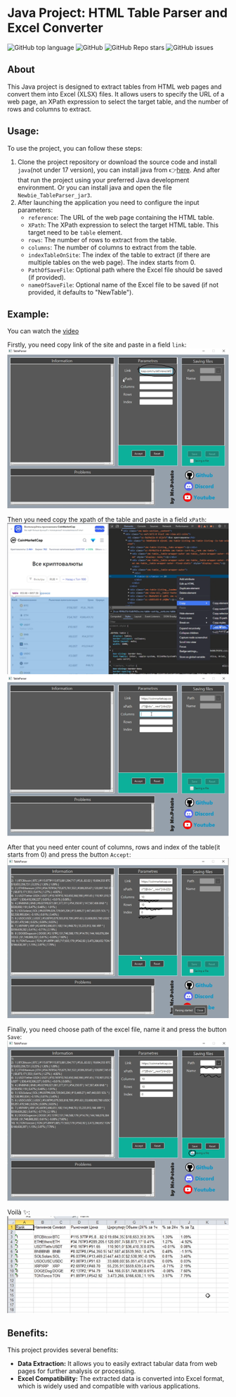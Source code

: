 
# Java Project: HTML Table Parser and Excel Converter
![GitHub top language](https://img.shields.io/github/languages/top/NewMrPotato/Music-Quiz)
![GitHub](https://img.shields.io/github/license/NewMrPotato/Music-Quiz)
![GitHub Repo stars](https://img.shields.io/github/stars/NewMrPotato/Music-Quiz)
![GitHub issues](https://img.shields.io/github/issues/NewMrPotato/Music-Quiz)

## About

This Java project is designed to extract tables from HTML web pages and convert them into Excel (XLSX) files. It allows users to specify the URL of a web page, an XPath expression to select the target table, and the number of rows and columns to extract.

## Usage:

To use the project, you can follow these steps:

1. Clone the project repository or download the source code and install `java`(not under 17 version), you can install java from :point_right:[here](https://www.oracle.com/java/technologies/downloads/). And after that run the project using your preferred Java development environment. Or you can install java and open the file `Newbie_TableParser_jar3`.
2. After launching the application you need to configure the input parameters:
   - `reference`: The URL of the web page containing the HTML table.
   - `XPath`: The XPath expression to select the target HTML table. This target need to be `table` element.
   - `rows`: The number of rows to extract from the table.
   - `columns`: The number of columns to extract from the table.
   - `indexTableOnSite`: The index of the table to extract (if there are multiple tables on the web page). The index starts from 0. 
   - `PathOfSaveFile`: Optional path where the Excel file should be saved (if provided).
   - `nameOfSaveFile`: Optional name of the Excel file to be saved (if not provided, it defaults to "NewTable").

## Example:

You can watch the [video](https://www.youtube.com/watch?v=ANGHXdW4NJY)

Firstly, you need copy link of the site and paste in a field `link`:
![1](images/1.png)

Then you need copy the xpath of the table and paste in a field `xPath`:
![2](images/2.png)![3](images/3.png)

After that you need enter count of columns, rows and index of the table(it starts from 0) and press the button `Accept`:
![4](images/4.png)

Finally, you need choose path of the excel file, name it and press the button `Save`:
![5](images/5.png)

Voilà :sparkles::
![6](images/6.png)

## Benefits:

This project provides several benefits:

* **Data Extraction:** It allows you to easily extract tabular data from web pages for further analysis or processing.
* **Excel Compatibility:** The extracted data is converted into Excel format, which is widely used and compatible with various applications.